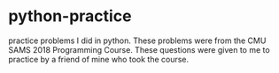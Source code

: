 # python-practice
practice problems I did in python. These problems were from the CMU SAMS 2018 Programming Course. These questions were given to me to practice by a friend of mine who took the course.
